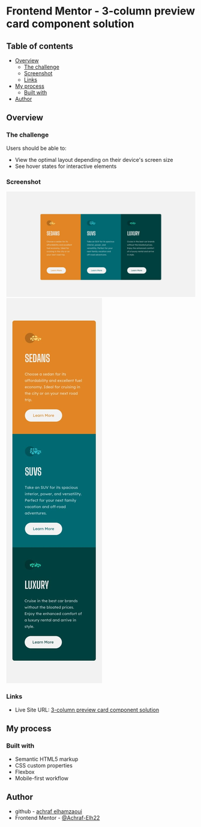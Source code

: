 # Frontend Mentor - 3-column preview card component solution

## Table of contents

- [Overview](#overview)
  - [The challenge](#the-challenge)
  - [Screenshot](#screenshot)
  - [Links](#links)
- [My process](#my-process)
  - [Built with](#built-with)
- [Author](#author)

## Overview

### The challenge

Users should be able to:

- View the optimal layout depending on their device's screen size
- See hover states for interactive elements

### Screenshot

![](./design/desktop-design.jpg)
![](./design/mobile-design.jpg)

### Links

- Live Site URL: [3-column preview card component solution](https://your-live-site-url.com)

## My process

### Built with

- Semantic HTML5 markup
- CSS custom properties
- Flexbox
- Mobile-first workflow

## Author

- github - [achraf elhamzaoui](https://github.com/Achraf-Elh22)
- Frontend Mentor - [@Achraf-Elh22](https://www.frontendmentor.io/profile/Achraf-Elh22)
